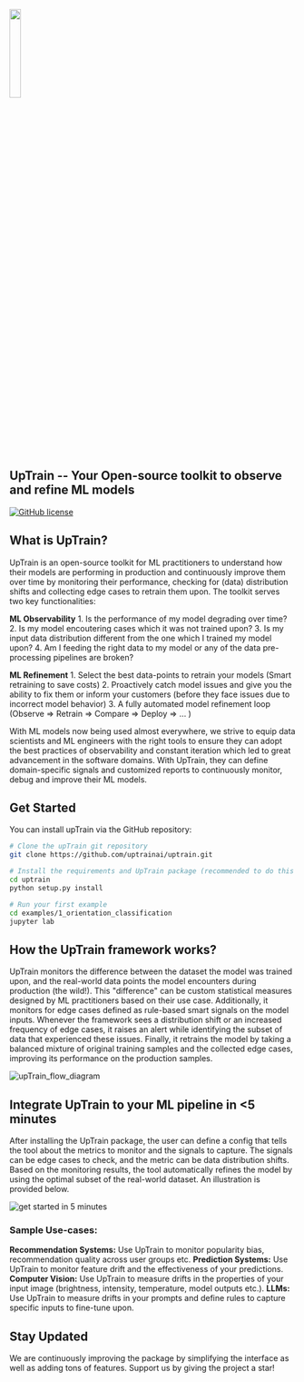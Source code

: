 [<img src="https://user-images.githubusercontent.com/5287871/211485071-e959b10c-3a78-4b02-a636-2fe8db23a3fc.png" width= "20%" />](https://uptrain.ai)

## UpTrain -- Your Open-source toolkit to observe and refine ML models
[![GitHub license](https://img.shields.io/badge/License-Apache_2.0-blue.svg)](https://github.com/uptrainai/uptrain/blob/main/LICENSE)

## What is UpTrain?
UpTrain is an open-source toolkit for ML practitioners to understand how their models are performing in production and continuously improve them over time by monitoring their performance, checking for (data) distribution shifts and collecting edge cases to retrain them upon. The toolkit serves two key functionalities: 

**ML Observability**
    1. Is the performance of my model degrading over time?
    2. Is my model encoutering cases which it was not trained upon?
    3. Is my input data distribution different from the one which I trained my model upon?
    4. Am I feeding the right data to my model or any of the data pre-processing pipelines are broken?

**ML Refinement**
    1. Select the best data-points to retrain your models   (Smart retraining to save costs)
    2. Proactively catch model issues and give you the ability to fix them or inform your customers (before they face issues due to incorrect model behavior)
    3. A fully automated model refinement loop (Observe => Retrain => Compare => Deploy => ... )

With ML models now being used almost everywhere, we strive to equip data scientists and ML engineers with the right tools to ensure they can adopt the best practices of observability and constant iteration which led to great advancement in the software domains. With UpTrain, they can define domain-specific signals and customized reports to continuously monitor, debug and improve their ML models. 

## Get Started
You can install upTrain via the GitHub repository:
```bash
# Clone the upTrain git repository
git clone https://github.com/uptrainai/uptrain.git

# Install the requirements and UpTrain package (recommended to do this in a new environment)
cd uptrain
python setup.py install

# Run your first example
cd examples/1_orientation_classification
jupyter lab
```

## How the UpTrain framework works?
UpTrain monitors the difference between the dataset the model was trained upon, and the real-world data points the model encounters during production (the wild!). This "difference" can be custom statistical measures designed by ML practitioners based on their use case. Additionally, it monitors for edge cases defined as rule-based smart signals on the model inputs. Whenever the framework sees a distribution shift or an increased frequency of edge cases, it raises an alert while identifying the subset of data that experienced these issues. Finally, it retrains the model by taking a balanced mixture of original training samples and the collected edge cases, improving its performance on the production samples.

![upTrain_flow_diagram](https://user-images.githubusercontent.com/5287871/200270401-13935ddb-111c-432d-bf4a-96849fb875ff.png)

## Integrate UpTrain to your ML pipeline in <5 minutes
After installing the UpTrain package, the user can define a config that tells the tool about the metrics to monitor and the signals to capture. The signals can be edge cases to check, and the metric can be data distribution shifts. Based on the monitoring results, the tool automatically refines the model by using the optimal subset of the real-world dataset. An illustration is provided below. 

![get started in 5 minutes](https://user-images.githubusercontent.com/5287871/200270545-79ac887f-7786-47c5-bc59-87a37ee83f63.png)

### Sample Use-cases:
**Recommendation Systems:** Use UpTrain to monitor popularity bias, recommendation quality across user groups etc.
**Prediction Systems:** Use UpTrain to monitor feature drift and the effectiveness of your predictions.
**Computer Vision:** Use UpTrain to measure drifts in the properties of your input image (brightness, intensity, temperature, model outputs etc.). 
**LLMs:** Use UpTrain to measure drifts in your prompts and define rules to capture specific inputs to fine-tune upon.


## Stay Updated
We are continuously improving the package by simplifying the interface as well as adding tons of features. Support us by giving the project a star!
